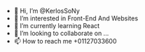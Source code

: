 - 👋 Hi, I’m @KerlosSoNy
- 👀 I’m interested in Front-End And Websites
- 🌱 I’m currently learning React
- 💞️ I’m looking to collaborate on ...
- 📫 How to reach me +01127033600

<!---
KerlosSoNy/KerlosSoNy is a ✨ special ✨ repository because its `README.md` (this file) appears on your GitHub profile.
You can click the Preview link to take a look at your changes.
--->
